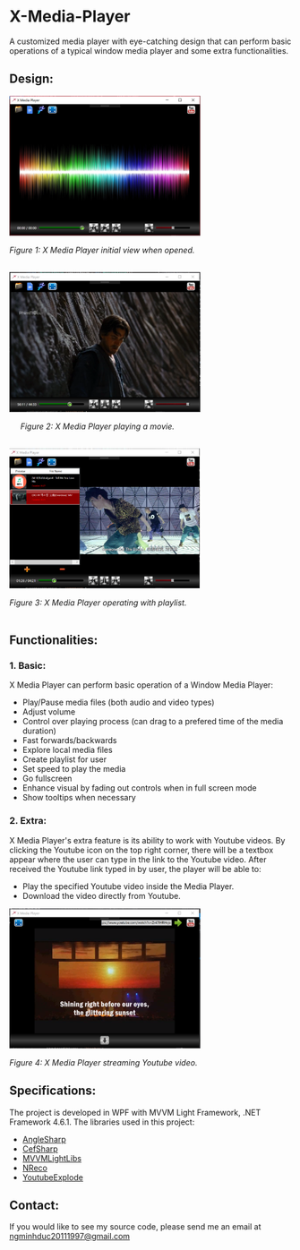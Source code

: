 # X-Media-Player
A customized media player with eye-catching design that can perform basic operations of a typical window media player and some extra functionalities.
## Design:
<img src="https://github.com/minhducubc97/X-Media-Player/blob/master/Design/InitialView.PNG" height="250"/>

*Figure 1: X Media Player initial view when opened.*
<br/><br/>

<img src="https://github.com/minhducubc97/X-Media-Player/blob/master/Design/InAction.PNG" height="250"/>

&nbsp;&nbsp;&nbsp;&nbsp;&nbsp;*Figure 2: X Media Player playing a movie.*
<br/><br/>

<img src="https://github.com/minhducubc97/X-Media-Player/blob/master/Design/Playlist.PNG" height="250"/>

*Figure 3: X Media Player operating with playlist.*
<br/><br/>

## Functionalities:

### 1. Basic:

X Media Player can perform basic operation of a Window Media Player:
- Play/Pause media files (both audio and video types)
- Adjust volume
- Control over playing process (can drag to a prefered time of the media duration)
- Fast forwards/backwards
- Explore local media files
- Create playlist for user
- Set speed to play the media
- Go fullscreen
- Enhance visual by fading out controls when in full screen mode
- Show tooltips when necessary

### 2. Extra:

X Media Player's extra feature is its ability to work with Youtube videos. By clicking the Youtube icon on the top right corner, there will be a textbox appear where the user can type in the link to the Youtube video. After received the Youtube link typed in by user, the player will be able to:
- Play the specified Youtube video inside the Media Player.
- Download the video directly from Youtube.

<img src="https://github.com/minhducubc97/X-Media-Player/blob/master/Design/StreamYoutube.PNG" height="250"/>

*Figure 4: X Media Player streaming Youtube video.*

## Specifications:

The project is developed in WPF with MVVM Light Framework, .NET Framework 4.6.1.
The libraries used in this project:
- [AngleSharp](https://anglesharp.github.io/)
- [CefSharp](https://cefsharp.github.io/)
- [MVVMLightLibs](http://www.mvvmlight.net/)
- [NReco](https://www.nrecosite.com/)
- [YoutubeExplode](https://www.tyrrrz.me/Projects/YoutubeExplode)

## Contact:

If you would like to see my source code, please send me an email at ngminhduc20111997@gmail.com
